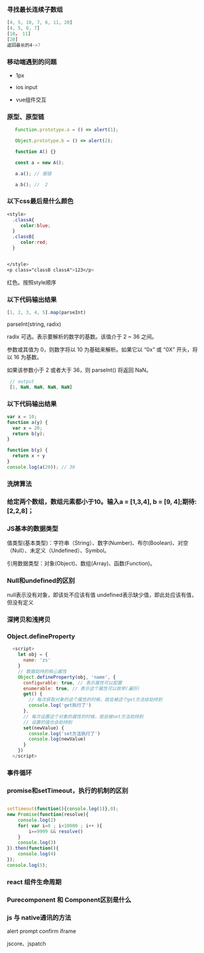 ### 寻找最长连续子数组
```js
[4, 5, 10, 7, 6, 11, 20]
[4, 5, 6, 7] 
[10， 11] 
[20]
返回最长的4->7
```

### 移动端遇到的问题

- 1px  

- ios input

- vue组件交互


### 原型、原型链
```js
   Function.prototype.a = () => alert(1);

   Object.prototype.b = () => alert(2);

   function A() {}

   const a = new A();

   a.a(); // 报错

   a.b(); //  2

```
  
### 以下css最后是什么颜色
   ```css
   <style>
     .classA{
        color:blue;
     }
     .classB{
        color:red;
     }


   </style>
   <p class="classB classA">123</p>

   ```
   红色。按照style顺序

###  以下代码输出结果

```js
[1, 2, 3, 4, 5].map(parseInt)
```
 parseInt(string, radix)
 
 radix 可选。表示要解析的数字的基数。该值介于 2 ~ 36 之间。

  参数或其值为 0，则数字将以 10 为基础来解析。如果它以 “0x” 或 “0X” 开头，将以 16 为基数。

如果该参数小于 2 或者大于 36，则 parseInt() 将返回 NaN。

```js
 // output
 [1, NaN, NaN, NaN, NaN]
```

### 以下代码输出结果
```js
var x = 10;
function a(y) {
  var x = 20;
  return b(y);
}

function b(y) {
  return x + y
}
console.log(a(20)); // 30
```
### 洗牌算法



### 给定两个数组，数组元素都小于10。输入a = [1,3,4], b = [9, 4];期待:[2,2,8]；




### JS基本的数据类型
值类型(基本类型)：字符串（String）、数字(Number)、布尔(Boolean)、对空（Null）、未定义（Undefined）、Symbol。

引用数据类型：对象(Object)、数组(Array)、函数(Function)。



### Null和undefined的区别
null表示没有对象，即该处不应该有值
undefined表示缺少值，即此处应该有值，但没有定义



### 深拷贝和浅拷贝

### Object.defineProperty
```js
  <script>
    let obj = {
      name: 'zs'
    }
    // 数据劫持的核心属性
    Object.defineProperty(obj, 'name', {
      configurable: true, // 表示属性可以配置
      enumerable: true, // 表示这个属性可以枚举(遍历)
      get() {
        // 每次获取对象的这个属性的时候，就会被这个get方法给劫持到
        console.log('get执行了')
      },
      // 每次设置这个对象的属性的时候，就会被set方法劫持到
      // 设置的值也会劫持到
      set(newValue) {
        console.log('set方法执行了')
        console.log(newValue)
      }
    })
  </script>
```

### 事件循环


### promise和setTimeout，执行的机制的区别


```js

setTimeout(function(){console.log(1)},0);
new Promise(function(resolve){
    console.log(2)
    for( var i=0 ; i<10000 ; i++ ){
        i==9999 && resolve()
    }
    console.log(3)
}).then(function(){
    console.log(4)
});
console.log(5);


```


### react 组件生命周期  


### Purecomponent 和 Component区别是什么


### js 与 native通讯的方法


alert prompt confirm  iframe

jscore、jspatch
